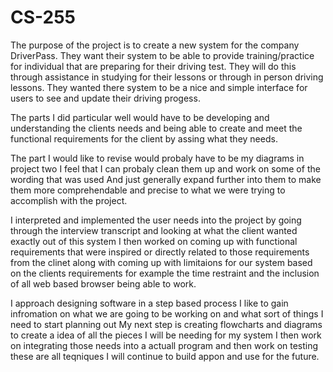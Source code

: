 # CS-255
The purpose of the project is to create a new system for the company DriverPass. They want their system to be able to provide training/practice for individual that are preparing for their driving test. They will do this through assistance in studying for their lessons or through in person driving lessons. They wanted there system to be a nice and simple interface for users to see and update their driving progess.

The parts I did particular well would have to be developing and understanding the clients needs and being able to create and meet the functional requirements for the client by assing what they needs.

The part I would like to revise would probaly have to be my diagrams in project two I feel that I can probaly clean them up and work on some of the wording that was used
And just generally expand further into them to make them more comprehendable and precise to what we were trying to accomplish with the project.

I interpreted and implemented the user needs into the project by going through the interview transcript and looking at what the client wanted exactly out of this system
I then worked on coming up with functional requirements that were inspired or directly related to those requirements from the clinet along with coming up with limitaions for our system based on the clients requirements for example the time restraint and the inclusion of all web based browser being able to work.

I approach designing software in a step based process I like to gain infromation on what we are going to be working on and what sort of things I need to start planning out
My next step is creating flowcharts and diagrams to create a idea of all the pieces I will be needing for my system I then work on integrating those needs into a actuall
program and then work on testing these are all teqniques I will continue to build appon and use for the future.
